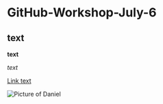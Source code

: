# GitHub-Workshop-July-6

## text

**text**

*text*

[Link text](https://brockdsl.github.io/Making-a-Free-Webpage-with-GitHub-Pages/)

![Picture of Daniel](Daniel_Headshot_Library_Reduced.jpg)
